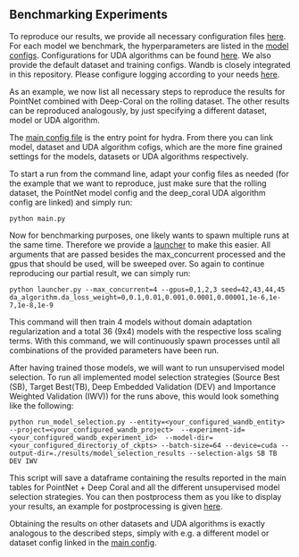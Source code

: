 ## Benchmarking Experiments

To reproduce our results, we provide all necessary configuration files [here](../configs/). For each model we benchmark, the hyperparameters are listed in the [model configs](../configs/model/). Configurations for UDA algorithms can be found [here](../configs/da_algorithm/). We also provide the default dataset and training configs. Wandb is closely integrated in this repository. Please configure logging according to your needs [here](../configs/logging/wandb.yaml).

As an example, we now list all necessary steps to reproduce the results for PointNet combined with Deep-Coral on the rolling dataset. The other results can be reproduced analogously, by just specifying a different dataset, model or UDA algorithm.

The [main config file](../configs/main.yaml) is the entry point for hydra. From there you can link model, dataset and UDA algorithm cofigs, which are the more fine grained settings for the models, datasets or UDA algorithms respectively.

To start a run from the command line, adapt your config files as needed (for the example that we want to reproduce, just make sure that the rolling dataset, the PointNet model config and the deep_coral UDA algorithm config are linked) and simply run:

```
python main.py
```

Now for benchmarking purposes, one likely wants to spawn multiple runs at the same time. Therefore we provide a [launcher](../launcher.py) to make this easier. All arguments that are passed besides the max_concurrent processed and the gpus that should be used, will be sweeped over. So again to continue reproducing our partial result, we can simply run:

```
python launcher.py --max_concurrent=4 --gpus=0,1,2,3 seed=42,43,44,45 da_algorithm.da_loss_weight=0,0.1,0.01,0.001,0.0001,0.00001,1e-6,1e-7,1e-8,1e-9
```

This command will then train 4 models without domain adaptation regularization and a total 36 (9x4) models with the respective loss scaling terms. With this command, we will continuously spawn processes until all combinations of the provided parameters have been run.

After having trained those models, we will want to run unsupervised model selection. To run all implemented model selection strategies (Source Best (SB), Target Best(TB), Deep Embedded Validation (DEV) and Importance Weighted Validation (IWV)) for the runs above, this would look something like the following:

```
python run_model_selection.py --entity=<your_configured_wandb_entity> --project=<your_configured_wandb_project>  --experiment-id=<your_configured_wandb_experiment_id>  --model-dir=<your_configured_directoriy_of_ckpts> --batch-size=64 --device=cuda --output-dir=./results/model_selection_results --selection-algs SB TB DEV IWV
```

This script will save a dataframe containing the results reported in the main tables for PointNet + Deep Coral and all the different unsupervised model selection strategies. You can then postprocess them as you like to display your results, an example for postprocessing is given [here](./postprocess_results.ipynb).

Obtaining the results on other datasets and UDA algorithms is exactly analogous to the described steps, simply with e.g. a different model or dataset config linked in the [main config](../configs/main.yaml).
